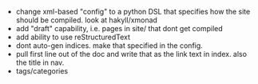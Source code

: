  - change xml-based "config" to a python DSL that specifies how the site should be compiled. look at hakyll/xmonad
 - add "draft" capability, i.e. pages in site/ that dont get compiled
 - add ability to use reStructuredText
 - dont auto-gen indices. make that specified in the config.
 - pull first line out of the doc and write that as the link text in index. also the title in nav.
 - tags/categories
